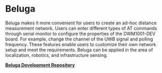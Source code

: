 # Beluga

Beluga makes it more convenient for users to create an ad-hoc distance measurement network. Users can enter different types of AT commands through serial monitor to configure the properties of the DWM1001-DEV board. For example, change the channel of the UWB signal and polling frequency. These features enable users to customize their own network setup and meet the requirements. Beluga can be applied in the area of localization, robotics, and infrastructure sensing.

**[Beluga Development Repository](https://github.com/WiseLabCMU/Beluga)**
